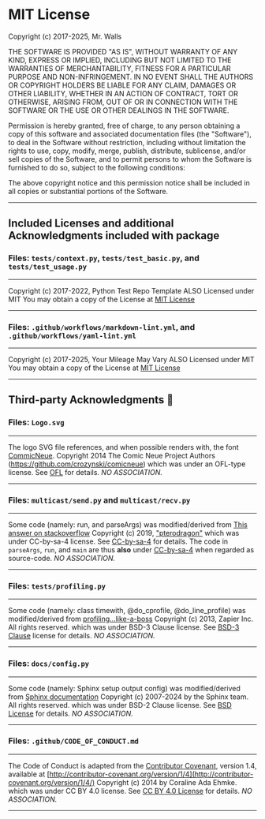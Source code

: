 # MIT License

Copyright (c) 2017-2025, Mr. Walls

THE SOFTWARE IS PROVIDED "AS IS", WITHOUT WARRANTY OF ANY KIND, EXPRESS OR
IMPLIED, INCLUDING BUT NOT LIMITED TO THE WARRANTIES OF MERCHANTABILITY,
FITNESS FOR A PARTICULAR PURPOSE AND NON-INFRINGEMENT. IN NO EVENT SHALL THE
AUTHORS OR COPYRIGHT HOLDERS BE LIABLE FOR ANY CLAIM, DAMAGES OR OTHER
LIABILITY, WHETHER IN AN ACTION OF CONTRACT, TORT OR OTHERWISE, ARISING FROM,
OUT OF OR IN CONNECTION WITH THE SOFTWARE OR THE USE OR OTHER DEALINGS IN THE
SOFTWARE.

Permission is hereby granted, free of charge, to any person obtaining a copy
of this software and associated documentation files (the "Software"), to deal
in the Software without restriction, including without limitation the rights
to use, copy, modify, merge, publish, distribute, sublicense, and/or sell
copies of the Software, and to permit persons to whom the Software is
furnished to do so, subject to the following conditions:

The above copyright notice and this permission notice shall be included in all
copies or substantial portions of the Software.

***

## Included Licenses and additional Acknowledgments included with package

### Files: `tests/context.py`, `tests/test_basic.py`, and `tests/test_usage.py`

***
Copyright (c) 2017-2022, Python Test Repo Template
ALSO Licensed under MIT
You may obtain a copy of the License at
[MIT License](http://www.github.com/reactive-firewall/python-repo/LICENSE.md)
***

### Files: `.github/workflows/markdown-lint.yml`, and `.github/workflows/yaml-lint.yml`

***
Copyright (c) 2017-2025, Your Mileage May Vary
ALSO Licensed under MIT
You may obtain a copy of the License at
[MIT License](http://www.github.com/reactive-firewall/ymmv/LICENSE.md)
***

## Third-party Acknowledgments :bow:

### Files: `Logo.svg`

***
The logo SVG file references, and when possible renders with, the font 
[CommicNeue](https://github.com/crozynski/comicneue/). 
Copyright 2014 The Comic Neue Project Authors (https://github.com/crozynski/comicneue)
which was under an OFL-type license.
See [OFL](https://raw.githubusercontent.com/crozynski/comicneue/d248cfb9/OFL.txt) for details.
_NO ASSOCIATION._
***

### Files: `multicast/send.py` and `multicast/recv.py`

***
Some code (namely: run, and parseArgs) was modified/derived from
[This answer on stackoverflow](https://stackoverflow.com/a/52791404)
Copyright (c) 2019, ["pterodragon"](https://stackoverflow.com/users/5256940/pterodragon)
which was under CC-by-sa-4 license.
See [CC-by-sa-4](https://creativecommons.org/licenses/by-sa/4.0/) for details.
The code in `parseArgs`, `run`, and `main` are thus **also** under
[CC-by-sa-4](https://creativecommons.org/licenses/by-sa/4.0/) when regarded as source-code.
_NO ASSOCIATION._
***

### Files: `tests/profiling.py`

***
Some code (namely: class timewith, @do_cprofile, @do_line_profile) was modified/derived from
[profiling...like-a-boss](https://github.com/zapier/profiling-python-like-a-boss/tree/1ab93a1154)
Copyright (c) 2013, Zapier Inc. All rights reserved.
which was under BSD-3 Clause license.
See
[BSD-3 Clause](https://github.com/zapier/profiling-python-like-a-boss/blob/1ab93a1154/LICENSE.md)
license for details.
_NO ASSOCIATION._
***

### Files: `docs/config.py`

***
Some code (namely: Sphinx setup output config) was modified/derived from
[Sphinx documentation](https://github.com/sphinx-doc/sphinx/blob/569fde84/doc/conf.py)
Copyright (c) 2007-2024 by the Sphinx team. All rights reserved.
which was under BSD-2 Clause license.
See [BSD License](https://github.com/sphinx-doc/sphinx/blob/569fde84/LICENSE.rst) for details.
_NO ASSOCIATION._
***

### Files: `.github/CODE_OF_CONDUCT.md`

***
The Code of Conduct is adapted from the
[Contributor Covenant](http://contributor-covenant.org), version 1.4,
available at
[http://contributor-covenant.org/version/1/4](http://contributor-covenant.org/version/1/4/)
Copyright (c) 2014 by Coraline Ada Ehmke.
which was under CC BY 4.0 license.
See
[CC BY 4.0 License](https://github.com/EthicalSource/contributor_covenant/blob/release/LICENSE.md)
for details.
_NO ASSOCIATION._
***
